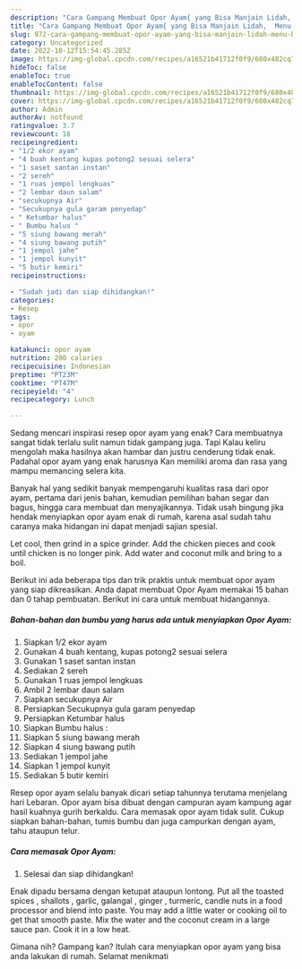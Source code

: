 ```yaml
---
description: "Cara Gampang Membuat Opor Ayam{ yang Bisa Manjain Lidah,  Menu Buat lebaran"
title: "Cara Gampang Membuat Opor Ayam{ yang Bisa Manjain Lidah,  Menu Buat lebaran"
slug: 972-cara-gampang-membuat-opor-ayam-yang-bisa-manjain-lidah-menu-buat-lebaran
category: Uncategorized
date: 2022-10-12T15:54:45.285Z
image: https://img-global.cpcdn.com/recipes/a16521b41712f0f9/680x482cq70/opor-ayam-foto-resep-utama.jpg
hideToc: false
enableToc: true
enableTocContent: false
thumbnail: https://img-global.cpcdn.com/recipes/a16521b41712f0f9/680x482cq70/opor-ayam-foto-resep-utama.jpg
cover: https://img-global.cpcdn.com/recipes/a16521b41712f0f9/680x482cq70/opor-ayam-foto-resep-utama.jpg
author: Admin
authorAv: notfound
ratingvalue: 3.7
reviewcount: 18
recipeingredient:
- "1/2 ekor ayam"
- "4 buah kentang kupas potong2 sesuai selera"
- "1 saset santan instan"
- "2 sereh"
- "1 ruas jempol lengkuas"
- "2 lembar daun salam"
- "secukupnya Air"
- "Secukupnya gula garam penyedap"
- " Ketumbar halus"
- " Bumbu halus "
- "5 siung bawang merah"
- "4 siung bawang putih"
- "1 jempol jahe"
- "1 jempol kunyit"
- "5 butir kemiri"
recipeinstructions:

- "Sudah jadi dan siap dihidangkan!"
categories:
- Resep
tags:
- opor
- ayam

katakunci: opor ayam 
nutrition: 200 calories
recipecuisine: Indonesian
preptime: "PT23M"
cooktime: "PT47M"
recipeyield: "4"
recipecategory: Lunch

---
```



Sedang mencari inspirasi resep opor ayam yang enak? Cara membuatnya sangat tidak terlalu sulit namun tidak gampang juga. Tapi Kalau keliru mengolah maka hasilnya akan hambar dan justru cenderung tidak enak. Padahal opor ayam yang enak harusnya Kan memiliki aroma dan rasa yang mampu memancing selera kita.


Banyak hal yang sedikit banyak mempengaruhi kualitas rasa dari opor ayam, pertama dari jenis bahan, kemudian pemilihan bahan segar dan bagus, hingga cara membuat dan menyajikannya. Tidak usah bingung jika hendak menyiapkan opor ayam enak di rumah, karena asal sudah tahu caranya maka hidangan ini dapat menjadi sajian spesial.

Let cool, then grind in a spice grinder. Add the chicken pieces and cook until chicken is no longer pink. Add water and coconut milk and bring to a boil.


Berikut ini ada beberapa tips dan trik praktis untuk membuat opor ayam yang siap dikreasikan. Anda dapat membuat Opor Ayam memakai 15 bahan dan 0 tahap pembuatan. Berikut ini cara untuk membuat hidangannya.

<!--inarticleads1-->

##### Bahan-bahan dan bumbu yang harus ada untuk menyiapkan Opor Ayam:

1. Siapkan 1/2 ekor ayam
1. Gunakan 4 buah kentang, kupas potong2 sesuai selera
1. Gunakan 1 saset santan instan
1. Sediakan 2 sereh
1. Gunakan 1 ruas jempol lengkuas
1. Ambil 2 lembar daun salam
1. Siapkan secukupnya Air
1. Persiapkan Secukupnya gula garam penyedap
1. Persiapkan  Ketumbar halus
1. Siapkan  Bumbu halus :
1. Siapkan 5 siung bawang merah
1. Siapkan 4 siung bawang putih
1. Sediakan 1 jempol jahe
1. Siapkan 1 jempol kunyit
1. Sediakan 5 butir kemiri


Resep opor ayam selalu banyak dicari setiap tahunnya terutama menjelang hari Lebaran. Opor ayam bisa dibuat dengan campuran ayam kampung agar hasil kuahnya gurih berkaldu. Cara memasak opor ayam tidak sulit. Cukup siapkan bahan-bahan, tumis bumbu dan juga campurkan dengan ayam, tahu ataupun telur. 

<!--inarticleads2-->

##### Cara memasak Opor Ayam:


1. Selesai dan siap dihidangkan!

Enak dipadu bersama dengan ketupat ataupun lontong. Put all the toasted spices , shallots , garlic, galangal , ginger , turmeric, candle nuts in a food processor and blend into paste. You may add a little water or cooking oil to get that smooth paste. Mix the water and the coconut cream in a large sauce pan. Cook it in a low heat. 

Gimana nih? Gampang kan? Itulah cara menyiapkan opor ayam yang bisa anda lakukan di rumah. Selamat menikmati
